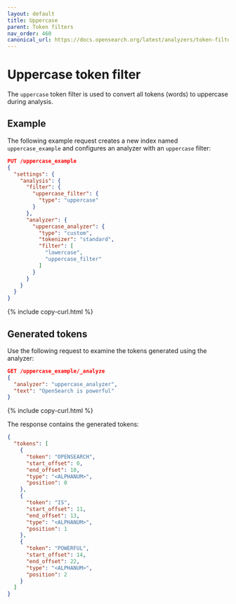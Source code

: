 ```yaml
---
layout: default
title: Uppercase
parent: Token filters
nav_order: 460
canonical_url: https://docs.opensearch.org/latest/analyzers/token-filters/uppercase/
---
```


# Uppercase token filter

The `uppercase` token filter is used to convert all tokens (words) to uppercase during analysis.

## Example

The following example request creates a new index named `uppercase_example` and configures an analyzer with an `uppercase` filter:

```json
PUT /uppercase_example
{
  "settings": {
    "analysis": {
      "filter": {
        "uppercase_filter": {
          "type": "uppercase"
        }
      },
      "analyzer": {
        "uppercase_analyzer": {
          "type": "custom",
          "tokenizer": "standard",
          "filter": [
            "lowercase",
            "uppercase_filter"
          ]
        }
      }
    }
  }
}
```
{% include copy-curl.html %}

## Generated tokens

Use the following request to examine the tokens generated using the analyzer:

```json
GET /uppercase_example/_analyze
{
  "analyzer": "uppercase_analyzer",
  "text": "OpenSearch is powerful"
}
```
{% include copy-curl.html %}

The response contains the generated tokens:

```json
{
  "tokens": [
    {
      "token": "OPENSEARCH",
      "start_offset": 0,
      "end_offset": 10,
      "type": "<ALPHANUM>",
      "position": 0
    },
    {
      "token": "IS",
      "start_offset": 11,
      "end_offset": 13,
      "type": "<ALPHANUM>",
      "position": 1
    },
    {
      "token": "POWERFUL",
      "start_offset": 14,
      "end_offset": 22,
      "type": "<ALPHANUM>",
      "position": 2
    }
  ]
}
```
